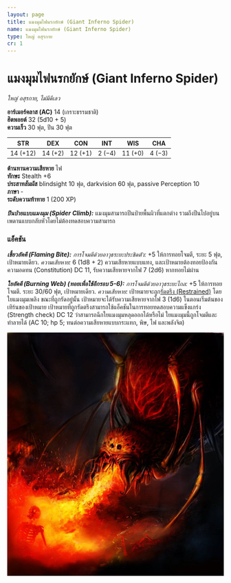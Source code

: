 ```yaml
---
layout: page
title: แมงมุมไฟนรกยักษ์ (Giant Inferno Spider)
name: แมงมุมไฟนรกยักษ์ (Giant Inferno Spider)
type: ใหญ่ อสุรกาย
cr: 1
---
```


# แมงมุมไฟนรกยักษ์ (Giant Inferno Spider)

_ใหญ่ อสุรกาย, ไม่มีดีเลว_

**อาร์เมอร์คลาส (AC)** 14 (เกราะธรรมชาติ)  
**ฮิตพอยต์** 32 (5d10 + 5)  
**ความเร็ว** 30 ฟุต, ปีน 30 ฟุต

|   STR    |   DEX   |   CON   |  INT   |   WIS   |  CHA   |
| :------: | :-----: | :-----: | :----: | :-----: | :----: |
| 14 (+12) | 14 (+2) | 12 (+1) | 2 (−4) | 11 (+0) | 4 (−3) |

**ต้านทานความเสียหาย** ไฟ  
**ทักษะ** Stealth +6  
**ประสาทสัมผัส** blindsight 10 ฟุต, darkvision 60 ฟุต, passive Perception 10  
**ภาษา** -  
**ระดับความท้าทาย** 1 (200 XP)

**_ปีนป่ายแบบแมงมุม (Spider Climb):_** แมงมุมสามารถปีนป่ายพื้นผิวที่แตกต่าง รวมถึงปีนไปอยู่บนเพดานแบบกลับหัวโดยไม่ต้องทดสอบความสามารถ

### แอ็คชัน

**_เขี้ยวอัคคี (Flaming Bite):_** _การโจมตีด้วยอาวุธระยะประชิดตัว:_ +5 ให้การทอยโจมตี, ระยะ 5 ฟุต, เป้าหมายเดียว. _ความเสียหาย:_ 6 (1d8 + 2) ความเสียหายแบบแทง, และเป้าหมายต้องทอยป้องกันความอดทน (Constitution) DC 11, รับความเสียหายจากไฟ 7 (2d6) หากทอยไม่ผ่าน

**_ใยอัคคี (Burning Web) (ทอยเพื่อใช้อีกรอบ 5-6):_** _การโจมตีด้วยอาวุธระยะไกล:_ +5 ให้การทอยโจมตี. ระยะ 30/60 ฟุต, เป้าหมายเดียว. _ความเสียหาย:_ เป้าหมายจะถูก[รัดตรึง (Restrained)](../../appendice-a-condition/#restrained) โดยใยแมงมุมเพลิง ขณะที่ถูกรัดอยู่นั้น เป้าหมายจะได้รับความเสียหายจากไฟ 3 (1d6) ในตอนเริ่มต้นของเทิร์นของเป้าหมาย เป้าหมายที่ถูกรัดตรึงสามารถใช้แอ็คชันในการทอยทดสอบความแข็งแกร่ง (Strength check) DC 12 ว่าสามารถฉีกใยแมงมุมหลุดออกได้หรือไม่ ใยแมงมุมนี้ถูกโจมตีและทำลายได้ (AC 10; hp 5; ทนต่อความเสียหายแบบกระแทก, พิษ, ไฟ และพลังจิต) 

![Giant Inferno Spider](/assets/monsters/inferno-spider.jpg)
